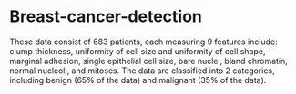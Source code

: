 # Breast-cancer-detection
These data consist of 683 patients, each measuring 9 features include: clump thickness, uniformity of cell size and uniformity of cell shape, marginal adhesion, single epithelial cell size, bare nuclei, bland chromatin, normal nucleoli, and mitoses. The data are classified into 2 categories, including benign (65% of the data) and malignant (35% of the data).
